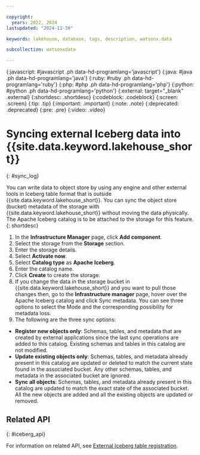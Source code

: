 ```yaml
---

copyright:
  years: 2022, 2024
lastupdated: "2024-11-30"

keywords: lakehouse, database, tags, description, watsonx.data

subcollection: watsonxdata

---
```


{:javascript: #javascript .ph data-hd-programlang='javascript'}
{:java: #java .ph data-hd-programlang='java'}
{:ruby: #ruby .ph data-hd-programlang='ruby'}
{:php: #php .ph data-hd-programlang='php'}
{:python: #python .ph data-hd-programlang='python'}
{:external: target="_blank" .external}
{:shortdesc: .shortdesc}
{:codeblock: .codeblock}
{:screen: .screen}
{:tip: .tip}
{:important: .important}
{:note: .note}
{:deprecated: .deprecated}
{:pre: .pre}
{:video: .video}

# Syncing external Iceberg data into {{site.data.keyword.lakehouse_short}}
{: #sync_log}

You can write data to object store by using any engine and other external tools in Iceberg table format that is outside {{site.data.keyword.lakehouse_short}}. You can sync the object store (bucket) metadata of the storage with {{site.data.keyword.lakehouse_short}} without moving the data physically. The Apache Iceberg catalog is to be attached to the storage for this feature.
{: shortdesc}


1. In the **Infrastructure Manager** page, click **Add component**.
2. Select the storage from the **Storage** section.
3. Enter the storage details.
3. Select **Activate now**.
4. Select **Catalog type** as **Apache Iceberg**.
5. Enter the catalog name.
6. Click **Create** to create the storage.
7. If you change the data in the storage bucket in {{site.data.keyword.lakehouse_short}} and you want to pull those changes then, go to the **Infrastructure manager** page, hover over the Apache Iceberg catalog and click Sync metadata. You can see three options to select the Mode and the corresponding possibility for metadata loss.
8. The following are the three sync options:
* **Register new objects only**: Schemas, tables, and metadata that are created by external applications since the last sync operations are added to this catalog. Existing schemas and tables in this catalog are not modified.
* **Update existing objects only**: Schemas, tables, and metadata already present in this catalog are updated or deleted to match the current state found in the associated bucket. Any other schemas, tables, and metadata in the associated bucket are ignored.
* **Sync all objects**: Schemas, tables, and metadata already present in this catalog are updated to match the exact state of the associated bucket. All the new objects are added and all the existing objects are updated or removed.

## Related API
{: #iceberg_api}

For information on related API, see [External Iceberg table registration](https://cloud.ibm.com/apidocs/watsonxdata-software#update-sync-catalog).
